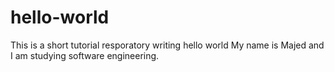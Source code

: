 # hello-world
This is a short tutorial resporatory writing hello world
My name is Majed and I am studying software engineering.
